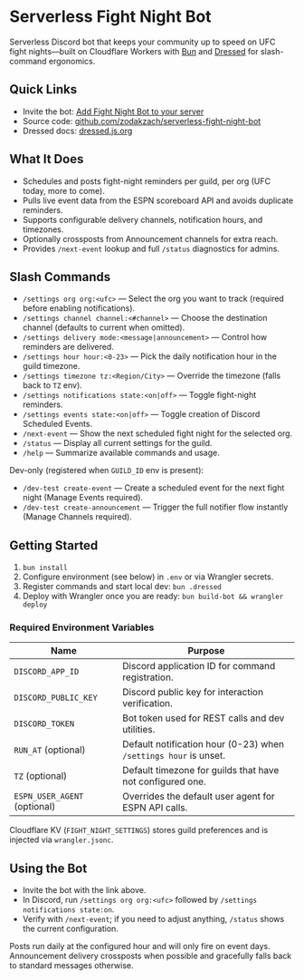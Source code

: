 # Serverless Fight Night Bot

Serverless Discord bot that keeps your community up to speed on UFC fight nights—built on Cloudflare Workers with [Bun](https://bun.com) and [Dressed](https://dressed.js.org) for slash-command ergonomics.

## Quick Links
- Invite the bot: [Add Fight Night Bot to your server](https://discord.com/oauth2/authorize?client_id=1407815699929497760)
- Source code: [github.com/zodakzach/serverless-fight-night-bot](https://github.com/zodakzach/serverless-fight-night-bot.git)
- Dressed docs: [dressed.js.org](https://dressed.js.org)

## What It Does
- Schedules and posts fight-night reminders per guild, per org (UFC today, more to come).
- Pulls live event data from the ESPN scoreboard API and avoids duplicate reminders.
- Supports configurable delivery channels, notification hours, and timezones.
- Optionally crossposts from Announcement channels for extra reach.
- Provides `/next-event` lookup and full `/status` diagnostics for admins.

## Slash Commands
- `/settings org org:<ufc>` — Select the org you want to track (required before enabling notifications).
- `/settings channel channel:<#channel>` — Choose the destination channel (defaults to current when omitted).
- `/settings delivery mode:<message|announcement>` — Control how reminders are delivered.
- `/settings hour hour:<0-23>` — Pick the daily notification hour in the guild timezone.
- `/settings timezone tz:<Region/City>` — Override the timezone (falls back to `TZ` env).
- `/settings notifications state:<on|off>` — Toggle fight-night reminders.
- `/settings events state:<on|off>` — Toggle creation of Discord Scheduled Events.
- `/next-event` — Show the next scheduled fight night for the selected org.
- `/status` — Display all current settings for the guild.
- `/help` — Summarize available commands and usage.

Dev-only (registered when `GUILD_ID` env is present):
- `/dev-test create-event` — Create a scheduled event for the next fight night (Manage Events required).
- `/dev-test create-announcement` — Trigger the full notifier flow instantly (Manage Channels required).

## Getting Started
1. `bun install`
2. Configure environment (see below) in `.env` or via Wrangler secrets.
3. Register commands and start local dev: `bun .dressed`
4. Deploy with Wrangler once you are ready: `bun build-bot && wrangler deploy`

### Required Environment Variables
| Name | Purpose |
| --- | --- |
| `DISCORD_APP_ID` | Discord application ID for command registration. |
| `DISCORD_PUBLIC_KEY` | Discord public key for interaction verification. |
| `DISCORD_TOKEN` | Bot token used for REST calls and dev utilities. |
| `RUN_AT` (optional) | Default notification hour (0-23) when `/settings hour` is unset. |
| `TZ` (optional) | Default timezone for guilds that have not configured one. |
| `ESPN_USER_AGENT` (optional) | Overrides the default user agent for ESPN API calls. |

Cloudflare KV (`FIGHT_NIGHT_SETTINGS`) stores guild preferences and is injected via `wrangler.jsonc`.

## Using the Bot
- Invite the bot with the link above.
- In Discord, run `/settings org org:<ufc>` followed by `/settings notifications state:on`.
- Verify with `/next-event`; if you need to adjust anything, `/status` shows the current configuration.

Posts run daily at the configured hour and will only fire on event days. Announcement delivery crossposts when possible and gracefully falls back to standard messages otherwise.
